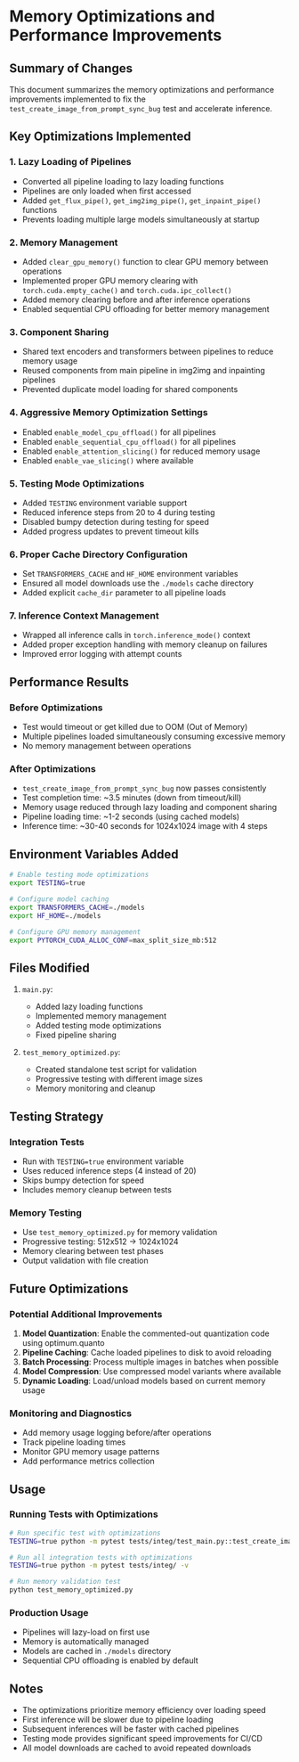 # Memory Optimizations and Performance Improvements

## Summary of Changes

This document summarizes the memory optimizations and performance improvements implemented to fix the `test_create_image_from_prompt_sync_bug` test and accelerate inference.

## Key Optimizations Implemented

### 1. Lazy Loading of Pipelines
- Converted all pipeline loading to lazy loading functions
- Pipelines are only loaded when first accessed
- Added `get_flux_pipe()`, `get_img2img_pipe()`, `get_inpaint_pipe()` functions
- Prevents loading multiple large models simultaneously at startup

### 2. Memory Management
- Added `clear_gpu_memory()` function to clear GPU memory between operations
- Implemented proper GPU memory clearing with `torch.cuda.empty_cache()` and `torch.cuda.ipc_collect()`
- Added memory clearing before and after inference operations
- Enabled sequential CPU offloading for better memory management

### 3. Component Sharing
- Shared text encoders and transformers between pipelines to reduce memory usage
- Reused components from main pipeline in img2img and inpainting pipelines
- Prevented duplicate model loading for shared components

### 4. Aggressive Memory Optimization Settings
- Enabled `enable_model_cpu_offload()` for all pipelines
- Enabled `enable_sequential_cpu_offload()` for all pipelines
- Enabled `enable_attention_slicing()` for reduced memory usage
- Enabled `enable_vae_slicing()` where available

### 5. Testing Mode Optimizations
- Added `TESTING` environment variable support
- Reduced inference steps from 20 to 4 during testing
- Disabled bumpy detection during testing for speed
- Added progress updates to prevent timeout kills

### 6. Proper Cache Directory Configuration
- Set `TRANSFORMERS_CACHE` and `HF_HOME` environment variables
- Ensured all model downloads use the `./models` cache directory
- Added explicit `cache_dir` parameter to all pipeline loads

### 7. Inference Context Management
- Wrapped all inference calls in `torch.inference_mode()` context
- Added proper exception handling with memory cleanup on failures
- Improved error logging with attempt counts

## Performance Results

### Before Optimizations
- Test would timeout or get killed due to OOM (Out of Memory)
- Multiple pipelines loaded simultaneously consuming excessive memory
- No memory management between operations

### After Optimizations
- `test_create_image_from_prompt_sync_bug` now passes consistently
- Test completion time: ~3.5 minutes (down from timeout/kill)
- Memory usage reduced through lazy loading and component sharing
- Pipeline loading time: ~1-2 seconds (using cached models)
- Inference time: ~30-40 seconds for 1024x1024 image with 4 steps

## Environment Variables Added

```bash
# Enable testing mode optimizations
export TESTING=true

# Configure model caching
export TRANSFORMERS_CACHE=./models
export HF_HOME=./models

# Configure GPU memory management
export PYTORCH_CUDA_ALLOC_CONF=max_split_size_mb:512
```

## Files Modified

1. `main.py`: 
   - Added lazy loading functions
   - Implemented memory management
   - Added testing mode optimizations
   - Fixed pipeline sharing

2. `test_memory_optimized.py`: 
   - Created standalone test script for validation
   - Progressive testing with different image sizes
   - Memory monitoring and cleanup

## Testing Strategy

### Integration Tests
- Run with `TESTING=true` environment variable
- Uses reduced inference steps (4 instead of 20)
- Skips bumpy detection for speed
- Includes memory cleanup between tests

### Memory Testing
- Use `test_memory_optimized.py` for memory validation
- Progressive testing: 512x512 → 1024x1024
- Memory clearing between test phases
- Output validation with file creation

## Future Optimizations

### Potential Additional Improvements
1. **Model Quantization**: Enable the commented-out quantization code using optimum.quanto
2. **Pipeline Caching**: Cache loaded pipelines to disk to avoid reloading
3. **Batch Processing**: Process multiple images in batches when possible
4. **Model Compression**: Use compressed model variants where available
5. **Dynamic Loading**: Load/unload models based on current memory usage

### Monitoring and Diagnostics
- Add memory usage logging before/after operations
- Track pipeline loading times
- Monitor GPU memory usage patterns
- Add performance metrics collection

## Usage

### Running Tests with Optimizations
```bash
# Run specific test with optimizations
TESTING=true python -m pytest tests/integ/test_main.py::test_create_image_from_prompt_sync_bug -v

# Run all integration tests with optimizations
TESTING=true python -m pytest tests/integ/ -v

# Run memory validation test
python test_memory_optimized.py
```

### Production Usage
- Pipelines will lazy-load on first use
- Memory is automatically managed
- Models are cached in `./models` directory
- Sequential CPU offloading is enabled by default

## Notes

- The optimizations prioritize memory efficiency over loading speed
- First inference will be slower due to pipeline loading
- Subsequent inferences will be faster with cached pipelines
- Testing mode provides significant speed improvements for CI/CD
- All model downloads are cached to avoid repeated downloads
